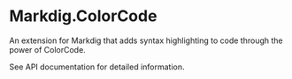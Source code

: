 # Markdig.ColorCode

An extension for Markdig that adds syntax highlighting to code through the power of ColorCode.

See API documentation for detailed information.
